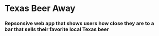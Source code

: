 # Texas Beer Away

### Repsonsive web app that shows users how close they are to a bar that sells their favorite local Texas beer